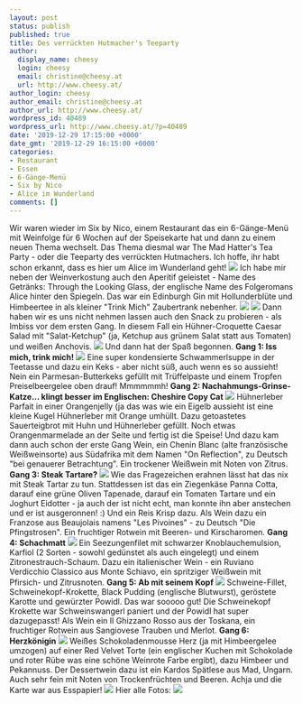 ```yaml
---
layout: post
status: publish
published: true
title: Des verrückten Hutmacher's Teeparty
author:
  display_name: cheesy
  login: cheesy
  email: christine@cheesy.at
  url: http://www.cheesy.at/
author_login: cheesy
author_email: christine@cheesy.at
author_url: http://www.cheesy.at/
wordpress_id: 40489
wordpress_url: http://www.cheesy.at/?p=40489
date: '2019-12-29 17:15:00 +0000'
date_gmt: '2019-12-29 16:15:00 +0000'
categories:
- Restaurant
- Essen
- 6-Gänge-Menü
- Six by Nico
- Alice im Wunderland
comments: []
---
```

Wir waren wieder im Six by Nico, einem Restaurant das ein 6-Gänge-Menü mit Weinfolge für 6 Wochen auf der Speisekarte hat und dann zu einem neuen Thema wechselt. Das Thema diesmal war The Mad Hatter's Tea Party - oder die Teeparty des verrückten Hutmachers. Ich hoffe, ihr habt schon erkannt, dass es hier um Alice im Wunderland geht!
![](http://www.cheesy.at/wp-content/uploads/Six-by-Nico-002.jpg)
Ich habe mir neben der Weinverkostung auch den Aperitif geleistet - Name des Getränks: Through the Looking Glass, der englische Name des Folgeromans Alice hinter den Spiegeln. Das war ein Edinburgh Gin mit Hollunderblüte und Himbeertee in als kleiner "Trink Mich" Zaubertrank nebenher.
![](http://www.cheesy.at/wp-content/uploads/Six-by-Nico-003.jpg)
![](http://www.cheesy.at/wp-content/uploads/Six-by-Nico-004.jpg)
Dann haben wir es uns nicht nehmen lassen auch den Snack zu probieren - als Imbiss vor dem ersten Gang. In diesem Fall ein Hühner-Croquette Caesar Salad mit "Salat-Ketchup" (ja, Ketchup aus grünem Salat statt aus Tomaten) und weißen Anchovis.
![](http://www.cheesy.at/wp-content/uploads/Six-by-Nico-006.jpg)
Und dann hat der Spaß begonnen.
**Gang 1: Iss mich, trink mich!**
![](http://www.cheesy.at/wp-content/uploads/Six-by-Nico-007.jpg)
Eine super kondensierte Schwammerlsuppe in der Teetasse und dazu ein Keks - aber nicht süß, auch wenn es so aussieht! Nein ein Parmesan-Butterkeks gefüllt mit Trüffelpaste und einem Tropfen Preiselbeergelee oben drauf! Mmmmmmh!
**Gang 2: Nachahmungs-Grinse-Katze... klingt besser im Englischen: Cheshire Copy Cat**
![](http://www.cheesy.at/wp-content/uploads/Six-by-Nico-008.jpg)
Hühnerleber Parfait in einer Orangenjelly (ja das was wie ein Eigelb aussieht ist eine kleine Kugel Hühnerleber mit Orange umhüllt. Dazu getoastetes Sauerteigbrot mit Huhn und Hühnerleber gefüllt. Noch etwas Orangenmarmelade an der Seite und fertig ist die Speise!
Und dazu kam dann auch schon der erste Gang Wein, ein Chenin Blanc (alte französische Weißweinsorte) aus Südafrika mit dem Namen "On Reflection", zu Deutsch "bei genauerer Betrachtung". Ein trockener Weißwein mit Noten von Zitrus.
**Gang 3: Steak Tartare?**
![](http://www.cheesy.at/wp-content/uploads/Six-by-Nico-009.jpg)
Wie das Fragezeichen erahnen lässt hat das nix mit Steak Tartar zu tun. Stattdessen ist das ein Ziegenkäse Panna Cotta, darauf eine grüne Oliven Tapenade, darauf ein Tomaten Tartare und ein Joghurt Eidotter - ja auch der ist nicht echt, man konnte ihn aber anstechen und er ist ausgeronnen! :) Und ein Reis Krisp dazu.
Als Wein dazu ein Franzose aus Beaujolais namens "Les Pivoines" - zu Deutsch "Die Pfingstrosen". Ein fruchtiger Rotwein mit Beeren- und Kirscharomen.
**Gang 4: Schachmatt**
![](http://www.cheesy.at/wp-content/uploads/Six-by-Nico-011.jpg)
Ein Seezungenfilet mit schwarzer Knoblauchemulsion, Karfiol (2 Sorten - sowohl gedünstet als auch eingelegt) und einem Zitronestrauch-Schaum.
Dazu ein italienischer Wein - ein Ruviano Verdicchio Classico aus Monte Schiavo, ein spritziger Weißwein mit Pfirsich- und Zitrusnoten.
**Gang 5: Ab mit seinem Kopf**
![](http://www.cheesy.at/wp-content/uploads/Six-by-Nico-012.jpg)
Schweine-Fillet, Schweinekopf-Krokette, Black Pudding (englische Blutwurst), geröstete Karotte und gewürzter Powidl. Das war sooooo gut! Die Schweinekopf Krokette war Schweinswangerl paniert und der Powidl hat super dazugepasst!
Als Wein ein Il Ghizzano Rosso aus der Toskana, ein fruchtiger Rotwein aus Sangiovese Trauben und Merlot.
**Gang 6: Herzkönigin**
![](http://www.cheesy.at/wp-content/uploads/Six-by-Nico-013.jpg)
Weißes Schokoladenmousse Herz (ja mit Himbeergelee umzogen) auf einer Red Velvet Torte (ein englischer Kuchen mit Schokolade und roter Rübe was eine schöne Weinrote Farbe ergibt), dazu Himbeer und Pekannuss.
Der Dessertwein dazu ist ein Kardos Spätlese aus Mad, Ungarn. Auch sehr fein mit Noten von Trockenfrüchten und Beeren.
Achja und die Karte war aus Esspapier!
 ![](http://www.cheesy.at/wp-content/uploads/Six-by-Nico-015.jpg)
Hier alle Fotos:
[![](http://www.cheesy.at/wp-content/uploads/Six-by-Nico-014.jpg)](http://www.cheesy.at/fotos/leben-in-belfast/six-by-nico-nochmal/)
